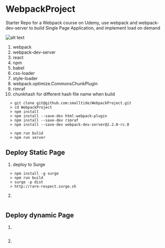 # WebpackProject
Starter Repo for a Webpack course on Udemy, use webpack and webpack-dev-server to build Single Page Application, and implement load on demand

![alt text](https://github.com/smalltide/WebpackProject/blob/master/screenshot.png "WebpackProject")

1. webpack
2. webpack-dev-server
3. react
4. npm
5. babel
6. css-loader
7. style-loader
8. webpack.optimize.CommonsChunkPlugin
9. rimraf
10. chunkhash for different hash file name when build

```
  > git clone git@github.com:smalltide/WebpackProject.git
  > cd WebpackProject
  > npm install
  > npm install --save-dev html-webpack-plugin
  > npm install --save-dev rimraf
  > npm install --save-dev webpack-dev-server@2.2.0-rc.0

  > npm run bulid
  > npm run server
```

## Deploy Static Page

1. deploy to Surge
```
  > npm install -g surge
  > npm run build
  > surge -p dist
  > http://rare-respect.surge.sh
```

2.
```
```

## Deploy dynamic Page
1.
```
```

2.
```
```
